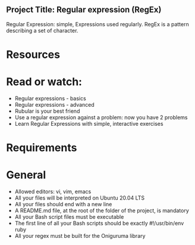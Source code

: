 ## Project Title: Regular expression (RegEx)
Regular Expression: simple, Expressions used regularly. RegEx is a pattern describing a set of character.
# Resources
# Read or watch:

- Regular expressions - basics
- Regular expressions - advanced
- Rubular is your best friend
- Use a regular expression against a problem: now you have 2 problems
- Learn Regular Expressions with simple, interactive exercises
# Requirements
# General
- Allowed editors: vi, vim, emacs
- All your files will be interpreted on Ubuntu 20.04 LTS
- All your files should end with a new line
- A README.md file, at the root of the folder of the project, is mandatory
- All your Bash script files must be executable
- The first line of all your Bash scripts should be exactly #!/usr/bin/env ruby
- All your regex must be built for the Oniguruma library
